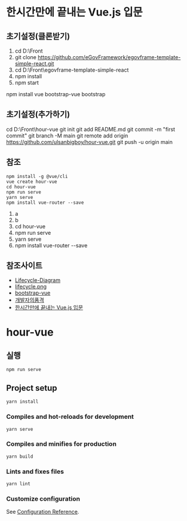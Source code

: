 ﻿
# 한시간만에 끝내는 Vue.js 입문

## 초기설정(클론받기)
1. cd D:\Front
2. git clone https://github.com/eGovFramework/egovframe-template-simple-react.git
3. cd D:\Front\egovframe-template-simple-react
4. npm install
5. npm start

npm install vue bootstrap-vue bootstrap

## 초기설정(추가하기)
cd D:\Front\hour-vue
git init
git add README.md
git commit -m "first commit"
git branch -M main
git remote add origin https://github.com/ulsanbigboy/hour-vue.git
git push -u origin main




## 참조
```
npm install -g @vue/cli
vue create hour-vue
cd hour-vue
npm run serve
yarn serve
npm install vue-router --save
```
1. a
2. b
3. cd hour-vue
4. npm run serve
5. yarn serve
6. npm install vue-router --save

## 참조사이트
- [Lifecycle-Diagram](https://v2.vuejs.org/v2/guide/instance.html#Lifecycle-Diagram)
- [lifecycle.png](https://v2.vuejs.org/images/lifecycle.png)
- [bootstrap-vue](https://bootstrap-vue.org/)
- [개발자의품격](https://github.com/seungwongo)
- [한시간만에 끝내는 Vue.js 입문](https://github.com/seungwongo/vuejs-1hour)








# hour-vue

## 실행
```
npm run serve
```


## Project setup
```
yarn install
```

### Compiles and hot-reloads for development
```
yarn serve
```

### Compiles and minifies for production
```
yarn build
```

### Lints and fixes files
```
yarn lint
```

### Customize configuration
See [Configuration Reference](https://cli.vuejs.org/config/).
